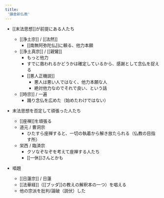 ```yaml
---
title:
 '鎌倉新仏教'
---
```


- [[末法思想]]が前提にある人たち
    - [[浄土宗]] / [[法然]]
        - [[南無阿弥陀仏]]に頼る、他力本願
    - [[浄土真宗]] / [[親鸞]]
        - もっと他力
        - すでに救われるかどうかは確定しているから、感謝として念仏を捉える
        - [[悪人正機説]]
            - 悪人は悪い人ではなく、他力本願な人
            - 絶対他力なのでそれで良い、という話
    - [[時宗]] / 一遍
        - 踊り念仏を広めた（始めたわけではない）

- 末法思想を否定して頑張った人たち
    - [[座禅]]を頑張る
    - 道元 / 曹洞宗
        - ひたすら座禅すると、一切の執着から解き放たられる（仏教の目指す所）
    - 栄西 / 臨済宗
        - クソなぞなぞを考えて座禅する人たち
        - [[一休]]さんとかも
- 唱題
    - [[日蓮宗]] / 日蓮
    - [[法華経]]（[[ブッダ]]の教えの解釈本の一つ）を唱える
    - 他の宗派を批判/論破（説伏）した
